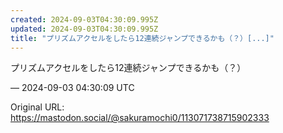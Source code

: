 ```yaml
---
created: 2024-09-03T04:30:09.995Z
updated: 2024-09-03T04:30:09.995Z
title: "プリズムアクセルをしたら12連続ジャンプできるかも（？）[...]"
---
```


<p>プリズムアクセルをしたら12連続ジャンプできるかも（？）</p>

&mdash; 2024-09-03 04:30:09 UTC

Original URL: https://mastodon.social/@sakuramochi0/113071738715902333

